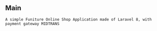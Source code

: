 ## Main

    A simple Funiture Online Shop Application made of Laravel 8, with payment gateway MIDTRANS
